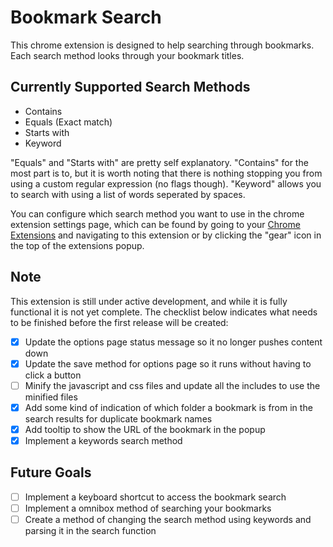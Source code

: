 # Bookmark Search

This chrome extension is designed to help searching through bookmarks. Each search method looks through your bookmark titles.

## Currently Supported Search Methods
- Contains
- Equals (Exact match)
- Starts with
- Keyword

"Equals" and "Starts with" are pretty self explanatory. "Contains" for the most part is to, but it is worth noting that there is nothing stopping you from using a custom regular expression (no flags though). "Keyword" allows you to search with using a list of words seperated by spaces.

You can configure which search method you want to use in the chrome extension settings page, which can be found by going to your [Chrome Extensions](chrome://extensions) and navigating to this extension or by clicking the "gear" icon in the top of the extensions popup.

## Note
This extension is still under active development, and while it is fully functional it is not yet complete. The checklist below indicates what needs to be finished before the first release will be created:
- [x] Update the options page status message so it no longer pushes content down
- [x] Update the save method for options page so it runs without having to click a button
- [ ] Minify the javascript and css files and update all the includes to use the minified files
- [x] Add some kind of indication of which folder a bookmark is from in the search results for duplicate bookmark names
- [x] Add tooltip to show the URL of the bookmark in the popup
- [x] Implement a keywords search method

## Future Goals
- [ ] Implement a keyboard shortcut to access the bookmark search
- [ ] Implement a omnibox method of searching your bookmarks
- [ ] Create a method of changing the search method using keywords and parsing it in the search function